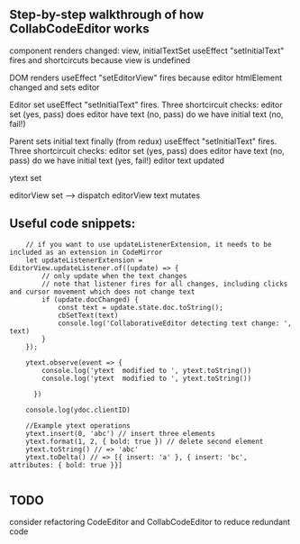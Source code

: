 ## Step-by-step walkthrough of how CollabCodeEditor works

component renders
changed: view, initialTextSet
useEffect "setInitialText" fires and shortcircuts because view is undefined

DOM renders
useEffect "setEditorView" fires because editor htmlElement changed
and sets editor

Editor set
useEffect "setInitialText" fires.
Three shortcircuit checks: editor set (yes, pass)
does editor have text (no, pass)
do we have initial text (no, fail!)

Parent sets initial text finally (from redux)
useEffect "setInitialText" fires.
Three shortcircuit checks: editor set (yes, pass)
does editor have text (no, pass)
do we have initial text (yes, fail!)
editor text updated

ytext set

editorView set --> dispatch
editorView text mutates

## Useful code snippets:

```
    // if you want to use updateListenerExtension, it needs to be included as an extension in CodeMirror
    let updateListenerExtension = EditorView.updateListener.of((update) => {
        // only update when the text changes
        // note that listener fires for all changes, including clicks and cursor movement which does not change text
        if (update.docChanged) {
            const text = update.state.doc.toString();
            cbSetText(text)
            console.log('CollaborativeEditor detecting text change: ', text)
        }
    });

    ytext.observe(event => {
        console.log('ytext  modified to ', ytext.toString())
        console.log('ytext  modified to ', ytext.toString())

      })

    console.log(ydoc.clientID)

    //Example ytext operations
    ytext.insert(0, 'abc') // insert three elements
    ytext.format(1, 2, { bold: true }) // delete second element
    ytext.toString() // => 'abc'
    ytext.toDelta() // => [{ insert: 'a' }, { insert: 'bc', attributes: { bold: true }}]


```

## TODO

consider refactoring CodeEditor and CollabCodeEditor to reduce redundant code
